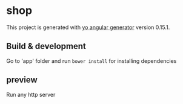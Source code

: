 # shop

This project is generated with [yo angular generator](https://github.com/yeoman/generator-angular)
version 0.15.1.

## Build & development

Go to 'app' folder and  run `bower install` for installing dependencies

## preview

Run any http server
